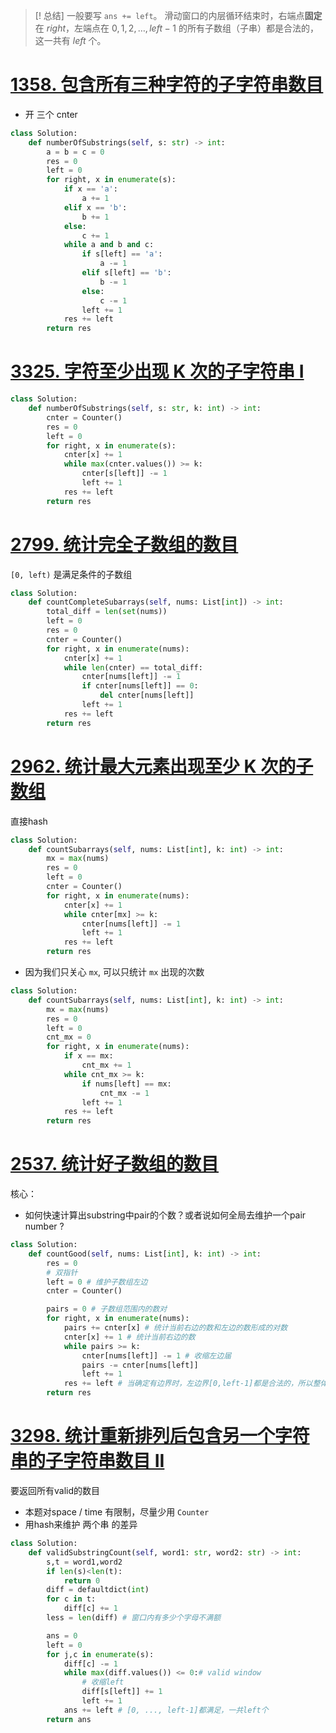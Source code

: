 >[! 总结]
>一般要写 `ans += left`。
滑动窗口的内层循环结束时，右端点**固定**在 $\textit{right}$，左端点在 $0,1,2,\ldots,\textit{left}-1$ 的所有子数组（子串）都是合法的，这一共有 $\textit{left}$ 个。
# [1358. 包含所有三种字符的子字符串数目](https://leetcode.cn/problems/number-of-substrings-containing-all-three-characters/)
- 开 三个 cnter
```python
class Solution:
    def numberOfSubstrings(self, s: str) -> int:
        a = b = c = 0
        res = 0
        left = 0
        for right, x in enumerate(s):
            if x == 'a':
                a += 1
            elif x == 'b':
                b += 1
            else:
                c += 1
            while a and b and c:
                if s[left] == 'a':
                    a -= 1
                elif s[left] == 'b':
                    b -= 1
                else:
                    c -= 1
                left += 1
            res += left
        return res
```
# [3325. 字符至少出现 K 次的子字符串 I](https://leetcode.cn/problems/count-substrings-with-k-frequency-characters-i/)
```python
class Solution:
    def numberOfSubstrings(self, s: str, k: int) -> int:
        cnter = Counter()
        res = 0
        left = 0
        for right, x in enumerate(s):
            cnter[x] += 1
            while max(cnter.values()) >= k:
                cnter[s[left]] -= 1
                left += 1
            res += left
        return res
```
# [2799. 统计完全子数组的数目](https://leetcode.cn/problems/count-complete-subarrays-in-an-array/)
`[0, left)` 是满足条件的子数组
```python
class Solution:
    def countCompleteSubarrays(self, nums: List[int]) -> int:
        total_diff = len(set(nums))
        left = 0
        res = 0
        cnter = Counter()
        for right, x in enumerate(nums):
            cnter[x] += 1
            while len(cnter) == total_diff:
                cnter[nums[left]] -= 1
                if cnter[nums[left]] == 0:
                    del cnter[nums[left]]
                left += 1
            res += left
        return res
```
# [2962. 统计最大元素出现至少 K 次的子数组](https://leetcode.cn/problems/count-subarrays-where-max-element-appears-at-least-k-times/)
直接hash
```python
class Solution:
    def countSubarrays(self, nums: List[int], k: int) -> int:
        mx = max(nums)
        res = 0
        left = 0
        cnter = Counter()
        for right, x in enumerate(nums):
            cnter[x] += 1
            while cnter[mx] >= k:
                cnter[nums[left]] -= 1
                left += 1
            res += left
        return res
```
- 因为我们只关心 `mx`, 可以只统计 `mx` 出现的次数
```python
class Solution:
    def countSubarrays(self, nums: List[int], k: int) -> int:
        mx = max(nums)
        res = 0
        left = 0
        cnt_mx = 0
        for right, x in enumerate(nums):
            if x == mx:
                cnt_mx += 1
            while cnt_mx >= k:
                if nums[left] == mx:
                    cnt_mx -= 1
                left += 1
            res += left
        return res
```

# [2537. 统计好子数组的数目](https://leetcode.cn/problems/count-the-number-of-good-subarrays/)
核心：
- 如何快速计算出substring中pair的个数？或者说如何全局去维护一个pair number ?
```python
class Solution:
    def countGood(self, nums: List[int], k: int) -> int:
        res = 0
        # 双指针
        left = 0 # 维护子数组左边
        cnter = Counter()

        pairs = 0 # 子数组范围内的数对
        for right, x in enumerate(nums):
            pairs += cnter[x] # 统计当前右边的数和左边的数形成的对数
            cnter[x] += 1 # 统计当前右边的数
            while pairs >= k:
                cnter[nums[left]] -= 1 # 收缩左边届
                pairs -= cnter[nums[left]]
                left += 1
            res += left # 当确定有边界时，左边界[0,left-1]都是合法的，所以整体数目+=left
        return res
```
# [3298. 统计重新排列后包含另一个字符串的子字符串数目 II](https://leetcode.cn/problems/count-substrings-that-can-be-rearranged-to-contain-a-string-ii/)
要返回所有valid的数目
- 本题对space / time 有限制，尽量少用 `Counter`
- 用hash来维护 两个串 的差异
```python
class Solution:
    def validSubstringCount(self, word1: str, word2: str) -> int:
        s,t = word1,word2
        if len(s)<len(t):
            return 0
        diff = defaultdict(int)
        for c in t:
            diff[c] += 1
        less = len(diff) # 窗口内有多少个字母不满额

        ans = 0
        left = 0
        for j,c in enumerate(s):
            diff[c] -= 1
            while max(diff.values()) <= 0:# valid window
                # 收缩left
                diff[s[left]] += 1
                left += 1
            ans += left # [0, ..., left-1]都满足，一共left个
        return ans
```